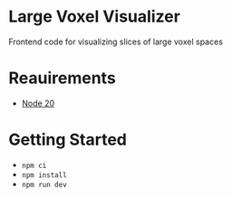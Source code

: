 # Large Voxel Visualizer

Frontend code for visualizing slices of large voxel spaces

# Reauirements

* [Node 20](https://nodejs.org/en)

# Getting Started

* `npm ci`
* `npm install`
* `npm run dev`
